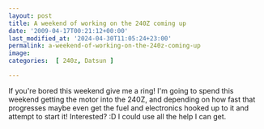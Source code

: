 ```yaml
---
layout: post
title: A weekend of working on the 240Z coming up
date: '2009-04-17T00:21:12+00:00'
last_modified_at: '2024-04-30T11:05:24+23:00'
permalink: a-weekend-of-working-on-the-240z-coming-up
image: 
categories:  [ 240z, Datsun ]

---
```

If you're bored this weekend give me a ring! I'm going to spend this weekend getting the motor into the 240Z, and depending on how fast that progresses maybe even get the fuel and electronics hooked up to it and attempt to start it! Interested? :D I could use all the help I can get.